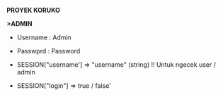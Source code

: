 **PROYEK KORUKO**

**>ADMIN**
- Username : Admin
- Passwprd : Password


- SESSION["username'] => "username" (string) !! Untuk ngecek user / admin
- SESSION["login"] => true / false'
